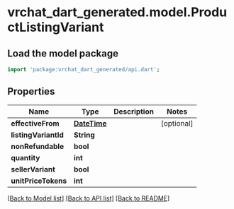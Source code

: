 # vrchat_dart_generated.model.ProductListingVariant

## Load the model package
```dart
import 'package:vrchat_dart_generated/api.dart';
```

## Properties
Name | Type | Description | Notes
------------ | ------------- | ------------- | -------------
**effectiveFrom** | [**DateTime**](DateTime.md) |  | [optional] 
**listingVariantId** | **String** |  | 
**nonRefundable** | **bool** |  | 
**quantity** | **int** |  | 
**sellerVariant** | **bool** |  | 
**unitPriceTokens** | **int** |  | 

[[Back to Model list]](../README.md#documentation-for-models) [[Back to API list]](../README.md#documentation-for-api-endpoints) [[Back to README]](../README.md)


